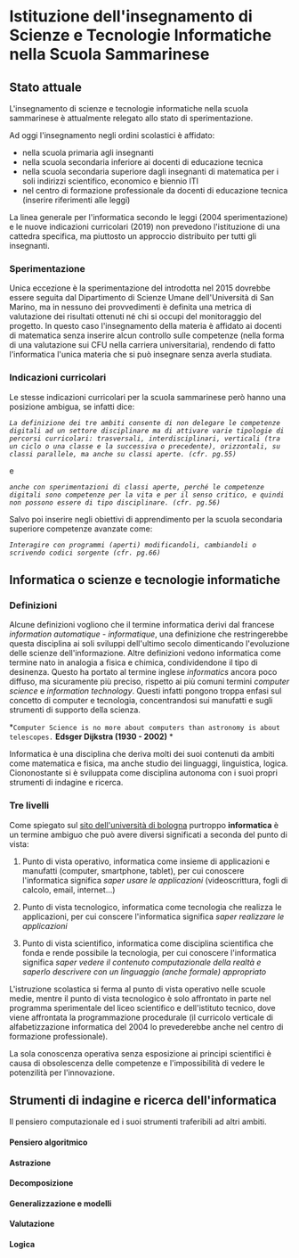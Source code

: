 # Istituzione dell'insegnamento di Scienze e Tecnologie Informatiche nella Scuola Sammarinese

## Stato attuale

L'insegnamento di scienze e tecnologie informatiche nella scuola sammarinese è attualmente relegato allo stato di sperimentazione.

Ad oggi l'insegnamento negli ordini scolastici è affidato: 
- nella scuola primaria agli insegnanti
- nella scuola secondaria inferiore ai docenti di educazione tecnica
- nella scuola secondaria superiore dagli insegnanti di matematica per i soli indirizzi scientifico, economico e biennio ITI
- nel centro di formazione professionale da docenti di educazione tecnica
(inserire riferimenti alle leggi)

La linea generale per l'informatica secondo le leggi (2004 sperimentazione) e le nuove indicazioni curricolari (2019) non prevedono l'istituzione di una cattedra specifica, ma piuttosto un approccio distribuito per tutti gli insegnanti. 

### Sperimentazione

Unica eccezione è la sperimentazione del introdotta nel 2015 dovrebbe essere seguita dal Dipartimento di Scienze Umane dell'Università di San Marino, ma in nessuno dei provvedimenti è definita una metrica di valutazione dei risultati ottenuti né chi si occupi del monitoraggio del progetto. In questo caso l'insegnamento della materia è affidato ai docenti di matematica senza inserire alcun controllo sulle competenze (nella forma di una valutazione sui CFU nella carriera universitaria), rendendo di fatto l'informatica l'unica materia che si può insegnare senza averla studiata.

### Indicazioni curricolari

Le stesse indicazioni curricolari per la scuola sammarinese però hanno una posizione ambigua, se infatti dice:

*`La definizione dei tre ambiti consente di non delegare le competenze digitali ad un settore disciplinare ma di attivare varie tipologie di percorsi curricolari: trasversali, interdisciplinari, verticali (tra un ciclo o una classe e la successiva o precedente), orizzontali, su classi parallele, ma anche su classi aperte. (cfr. pg.55)
`*

e 

*`anche con sperimentazioni di classi aperte, perché le competenze digitali sono competenze per la vita e per il senso critico, e quindi non possono essere di tipo disciplinare. (cfr. pg.56)
`*

Salvo poi inserire negli obiettivi di apprendimento per la scuola secondaria superiore competenze avanzate come:

*`
Interagire con programmi (aperti) modificandoli, cambiandoli o scrivendo codici sorgente
(cfr. pg.66)
`*

## Informatica o scienze e tecnologie informatiche

### Definizioni

Alcune definizioni vogliono che il termine informatica derivi dal francese *information automatique* - *informatique*, una definizione che restringerebbe questa disciplina ai soli sviluppi dell'ultimo secolo dimenticando l'evoluzione delle scienze dell'informazione.
Altre definizioni vedono informatica come termine nato in analogia a fisica e chimica, condividendone il tipo di desinenza.
Questo ha portato al termine inglese *informatics* ancora poco diffuso, ma sicuramente più preciso, rispetto ai più comuni termini *computer science* e *information technology*.
Questi infatti pongono troppa enfasi sul concetto di computer e tecnologia, concentrandosi sui manufatti e sugli strumenti di supporto della scienza. 

*`Computer Science is no more about computers than astronomy is about telescopes.`
**Edsger Dijkstra (1930 - 2002)** *

Informatica è una disciplina che deriva molti dei suoi contenuti da ambiti come matematica e fisica, ma anche studio dei linguaggi, linguistica, logica. 
Ciononostante si è sviluppata come disciplina autonoma con i suoi propri strumenti di indagine e ricerca.

### Tre livelli

Come spiegato sul [sito dell'università di bologna](https://corsi.unibo.it/laurea/informatica/che-cosa-e-linformatica) purtroppo **informatica** è un termine ambiguo che può avere diversi significati a seconda del punto di vista:

1. Punto di vista operativo, informatica come insieme di applicazioni e manufatti (computer, smartphone, tablet), per cui conoscere l'informatica significa *saper usare le applicazioni* (videoscrittura, fogli di calcolo, email, internet...)

2. Punto di vista tecnologico, informatica come tecnologia che realizza le applicazioni, per cui conscere l'informatica significa *saper realizzare le applicazioni*

3. Punto di vista scientifico, informatica come disciplina scientifica che fonda e rende possibile la tecnologia, per cui conoscere l'informatica significa  *saper vedere il contenuto computazionale della realtà e saperlo descrivere con un linguaggio (anche formale) appropriato*

L'istruzione scolastica si ferma al punto di vista operativo nelle scuole medie, mentre il punto di vista tecnologico è solo affrontato in parte nel programma sperimentale del liceo scientifico e dell'istituto tecnico, dove viene affrontata la programmazione procedurale (il curricolo verticale di alfabetizzazione informatica del 2004 lo prevederebbe anche nel centro di formazione professionale). 

La sola conoscenza operativa senza esposizione ai principi scientifici è causa di obsolescenza delle competenze e l'impossibilità di vedere le potenzilità per l'innovazione.

## Strumenti di indagine e ricerca dell'informatica
 
Il pensiero computazionale ed i suoi strumenti traferibili ad altri ambiti.

#### Pensiero algoritmico

#### Astrazione

#### Decomposizione

#### Generalizzazione e modelli

#### Valutazione

#### Logica


